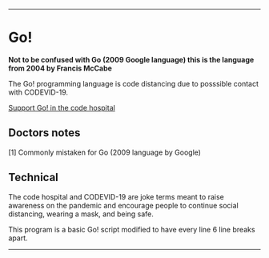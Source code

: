 
***

# Go!

**Not to be confused with Go (2009 Google language) this is the language from 2004 by Francis McCabe**

The Go! programming language is code distancing due to posssible contact with CODEVID-19.

[Support Go! in the code hospital](https://github.com/seanpm2001/Code-distancing/discussions/56)

## Doctors notes

[1] Commonly mistaken for Go (2009 language by Google)

## Technical

The code hospital and CODEVID-19 are joke terms meant to raise awareness on the pandemic and encourage people to continue social distancing, wearing a mask, and being safe.

This program is a basic Go! script modified to have every line 6 line breaks apart.

***
